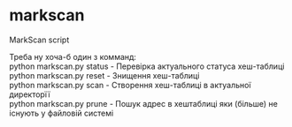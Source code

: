 # markscan
MarkScan script

Треба ну хоча-б один з комманд:  
    python markscan.py status            - Перевірка актуального статуса хеш-таблиці  
    python markscan.py reset             - Знищення хеш-таблиці  
    python markscan.py scan              - Cтворення хеш-таблиці в актуальної директорїї  
    python markscan.py prune             - Пошук адрес в хештаблиці яки (більше) не існують у файловій системі